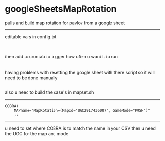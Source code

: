 # googleSheetsMapRotation
pulls and build map rotation for pavlov from a google sheet 

<hr>
editable vars in config.txt <br>
<br><br>

then add to crontab to trigger how often u want it to run <br>
<br><br>
having problems with resetting the google sheet with there script so it will need to be done manually <br><br>

also u need to build the case's in mapset.sh <hr>

    COBRA)
        MAPname="MapRotation=(MapId="UGC2917436007", GameMode="PUSH")"
        ;;

<hr>
u need to set where COBRA is to match the name in your CSV then u need the UGC for the map and mode 
